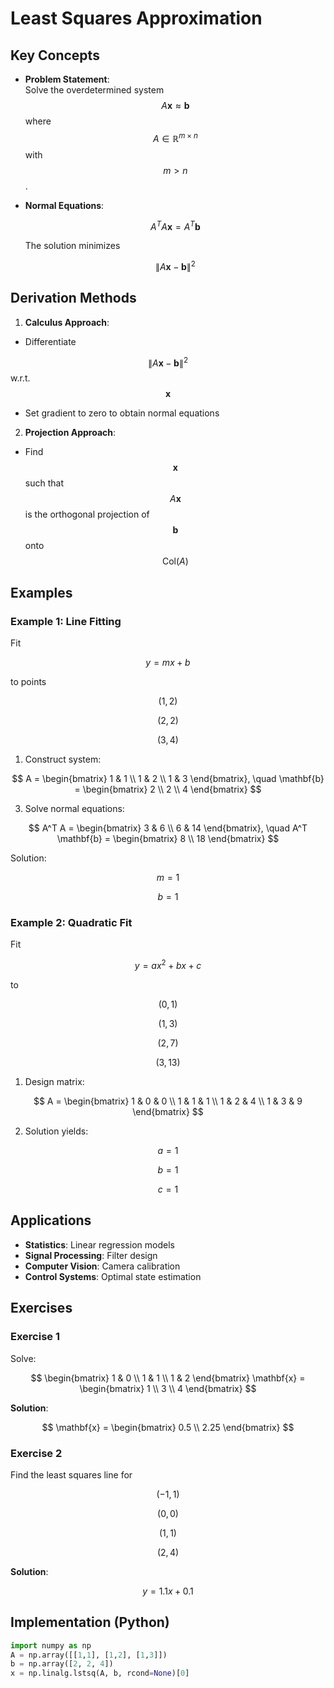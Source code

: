 # Least Squares Approximation

## Key Concepts
- **Problem Statement**:  
  Solve the overdetermined system $$ A\mathbf{x} \approx \mathbf{b} $$ where $$ A \in \mathbb{R}^{m \times n} $$ with $$ m > n $$.

- **Normal Equations**:  

  $$
  A^T A \mathbf{x} = A^T \mathbf{b}
  $$
  
  The solution minimizes

  $$
  \|A\mathbf{x} - \mathbf{b}\|^2
  $$

## Derivation Methods
1. **Calculus Approach**:

- Differentiate

$$ 
\|A\mathbf{x} - \mathbf{b}\|^2 $$ w.r.t. $$ \mathbf{x} 
$$

- Set gradient to zero to obtain normal equations

2. **Projection Approach**:

- Find $$ \mathbf{x} $$ such that $$ A\mathbf{x} $$ is the orthogonal projection of $$ \mathbf{b} $$ onto $$ \text{Col}(A) $$

## Examples

### Example 1: Line Fitting

Fit 

$$
y = mx + b
$$

to points

$$
(1, 2)
$$

$$
(2, 2)
$$

$$
(3, 4)
$$

1. Construct system:

$$
A = \begin{bmatrix}
1 & 1 \\
1 & 2 \\ 
1 & 3
\end{bmatrix}, \quad
\mathbf{b} = \begin{bmatrix}
2 \\
2 \\
4
\end{bmatrix}
$$

3. Solve normal equations:
 
$$
A^T A = \begin{bmatrix}
3 & 6 \\
6 & 14
\end{bmatrix}, \quad
A^T \mathbf{b} = \begin{bmatrix}
8 \\
18
\end{bmatrix}
$$
   
Solution:

$$
m = 1
$$

$$
b = 1
$$

### Example 2: Quadratic Fit
Fit

$$
y = ax^2 + bx + c
$$

to

$$
(0,1)
$$

$$ 
(1,3)
$$

$$
(2,7)
$$

$$
(3,13)
$$

1. Design matrix:

$$
A = \begin{bmatrix}
1 & 0 & 0 \\
1 & 1 & 1 \\
1 & 2 & 4 \\
1 & 3 & 9
\end{bmatrix}
$$

2. Solution yields:

$$
a = 1 
$$

$$
b = 1
$$

$$
c = 1
$$

## Applications
- **Statistics**: Linear regression models
- **Signal Processing**: Filter design
- **Computer Vision**: Camera calibration
- **Control Systems**: Optimal state estimation

## Exercises

### Exercise 1

Solve:

$$
\begin{bmatrix}
1 & 0 \\
1 & 1 \\
1 & 2
\end{bmatrix}
\mathbf{x} = 
\begin{bmatrix}
1 \\
3 \\
4
\end{bmatrix}
$$

**Solution**:

$$
\mathbf{x} = \begin{bmatrix}
0.5 \\
2.25
\end{bmatrix}
$$

### Exercise 2
Find the least squares line for 

$$
(-1,1)
$$

$$
(0,0)
$$

$$
(1,1)
$$

$$ 
(2,4)
$$

**Solution**:

$$
y = 1.1x + 0.1
$$

## Implementation (Python)

```python
import numpy as np
A = np.array([[1,1], [1,2], [1,3]])
b = np.array([2, 2, 4])
x = np.linalg.lstsq(A, b, rcond=None)[0]
```

